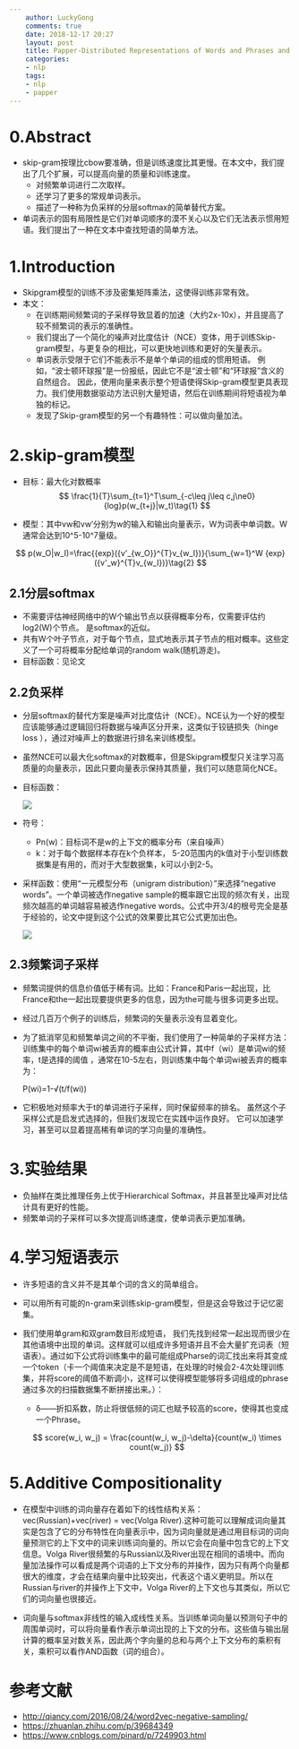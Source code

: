 ```yaml
---
    author: LuckyGong
    comments: true
    date: 2018-12-17 20:27
    layout: post
    title: Papper-Distributed Representations of Words and Phrases and their Compositionality
    categories:
    - nlp
    tags:
    - nlp
    - papper
---
```


# 0.Abstract

- skip-gram按理比cbow要准确，但是训练速度比其更慢。在本文中，我们提出了几个扩展，可以提高向量的质量和训练速度。
  - 对频繁单词进行二次取样。
  - 还学习了更多的常规单词表示。 
  - 描述了一种称为负采样的分层softmax的简单替代方案。
- 单词表示的固有局限性是它们对单词顺序的漠不关心以及它们无法表示惯用短语。我们提出了一种在文本中查找短语的简单方法。 

# 1.Introduction

- Skipgram模型的训练不涉及密集矩阵乘法，这使得训练非常有效。
- 本文：
  - 在训练期间频繁词的子采样导致显着的加速（大约2x-10x），并且提高了较不频繁词的表示的准确性。 
  - 我们提出了一个简化的噪声对比度估计（NCE）变体，用于训练Skip-gram模型，与更复杂的相比，可以更快地训练和更好的矢量表示。
  - 单词表示受限于它们不能表示不是单个单词的组成的惯用短语。 例如，“波士顿环球报”是一份报纸，因此它不是“波士顿”和“环球报”含义的自然组合。 因此，使用向量来表示整个短语使得Skip-gram模型更具表现力。我们使用数据驱动方法识别大量短语，然后在训练期间将短语视为单独的标记。 
  - 发现了Skip-gram模型的另一个有趣特性：可以做向量加法。

# 2.skip-gram模型

- 目标：最大化对数概率
  $$
  \frac{1}{T}\sum_{t=1}^T\sum_{-c\leq j\leq c,j\ne0}{log}p(w_{t+j}|w_t)\tag{1}
  $$





- 模型：其中vw和vw′分别为w的输入和输出向量表示，W为词表中单词数。W通常会达到10^5-10^7量级。

$$
p(w_O|w_I)=\frac{{exp}({v'_{w_O}}^{T}v_{w_I})}{\sum_{w=1}^W {exp}({v'_w}^{T}v_{w_I})}\tag{2}
$$

## 2.1分层softmax

- 不需要评估神经网络中的W个输出节点以获得概率分布，仅需要评估约log2(W)个节点。 是softmax的近似。
- 共有W个叶子节点，对于每个节点，显式地表示其子节点的相对概率。这些定义了一个可将概率分配给单词的random walk(随机游走)。 
- 目标函数：见论文

## 2.2负采样

- 分层softmax的替代方案是噪声对比度估计（NCE）。NCE认为一个好的模型应该能够通过逻辑回归将数据与噪声区分开来，这类似于铰链损失（hinge loss ），通过对噪声上的数据进行排名来训练模型。 

- 虽然NCE可以最大化softmax的对数概率，但是Skipgram模型只关注学习高质量的向量表示，因此只要向量表示保持其质量，我们可以随意简化NCE。

- 目标函数：

  ![](https://images2018.cnblogs.com/blog/1021563/201806/1021563-20180602172503575-1577812780.png)

- 符号：

  - Pn(w)：目标词不是w的上下文的概率分布（来自噪声）
  - k：对于每个数据样本存在k个负样本， 5-20范围内的k值对于小型训练数据集是有用的，而对于大型数据集，k可以小到2-5。

- 采样函数：使用“一元模型分布（unigram distribution）”来选择“negative words”。一个单词被选作negative sample的概率跟它出现的频次有关，出现频次越高的单词越容易被选作negative words。公式中开3/4的根号完全是基于经验的，论文中提到这个公式的效果要比其它公式更加出色。

  ![](http://www.zhihu.com/equation?tex=P%28w_i%29%3D%5Cfrac%7Bf%28w_i%29%5E%7B3%2F4%7D%7D%7B%5Csum_%7Bj%3D0%7D%5En%28f%28w_j%29%5E%7B3%2F4%7D%29%7D)

## 2.3频繁词子采样

- 频繁词提供的信息价值低于稀有词。比如：France和Paris一起出现，比France和the一起出现要提供更多的信息，因为the可能与很多词更多出现。

- 经过几百万个例子的训练后，频繁词的矢量表示没有显着变化。

- 为了抵消罕见和频繁单词之间的不平衡，我们使用了一种简单的子采样方法：训练集中的每个单词wi被丢弃的概率由公式计算，其中f（wi）是单词wi的频率，t是选择的阈值 ，通常在10-5左右，则训练集中每个单词wi被丢弃的概率为：

  P(wi)=1-√(t/f(wi))

- 它积极地对频率大于t的单词进行子采样，同时保留频率的排名。 虽然这个子采样公式是启发式选择的，但我们发现它在实践中运作良好。 它可以加速学习，甚至可以显着提高稀有单词的学习向量的准确性。

# 3.实验结果

- 负抽样在类比推理任务上优于Hierarchical Softmax，并且甚至比噪声对比估计具有更好的性能。 
- 频繁单词的子采样可以多次提高训练速度，使单词表示更加准确。

# 4.学习短语表示

- 许多短语的含义并不是其单个词的含义的简单组合。

- 可以用所有可能的n-gram来训练skip-gram模型，但是这会导致过于记忆密集。

- 我们使用单gram和双gram数目形成短语， 我们先找到经常一起出现而很少在其他语境中出现的单词。这样就可以组成许多短语并且不会大量扩充词表（短语表）。通过如下公式将训练集中的最可能组成Pharse的词汇找出来将其变成一个token（卡一个阈值来决定是不是短语，在处理的时候会2-4次处理训练集，并将score的阈值不断调小，这样可以使得模型能够将多词组成的phrase通过多次的扫描数据集不断拼接出来。）：

  - δ——折扣系数，防止将很低频的词汇也赋予较高的score，使得其也变成一个Phrase。

  $$
  score(w_i, w_j) = \frac{count(w_i, w_j)-\delta}{count(w_i) \times count(w_j)}
  $$



# 5.Additive Compositionality

- 在模型中训练的词向量存在着如下的线性结构关系：vec(Russian)+vec(river) = vec(Volga River).这种可能可以理解成词向量其实是包含了它的分布特性在向量表示中，因为词向量就是通过用目标词的词向量预测它的上下文中的词来训练词向量的。所以它会在向量中包含它的上下文信息。Volga River很频繁的与Russian以及River出现在相同的语境中。而向量加法操作可以看成是两个词语的上下文分布的并操作，因为只有两个向量都很大的维度，才会在结果向量中比较突出，代表这个语义更明显。所以在Russian与river的并操作上下文中，Volga River的上下文也与其类似，所以它们的词向量也很接近。

- 词向量与softmax非线性的输入成线性关系。当训练单词向量以预测句子中的周围单词时，可以将向量看作表示单词出现的上下文的分布。这些值与输出层计算的概率呈对数关系，因此两个字向量的总和与两个上下文分布的乘积有关，乘积可以看作AND函数（词的组合）。




# 参考文献

- http://qiancy.com/2016/08/24/word2vec-negative-sampling/
- https://zhuanlan.zhihu.com/p/39684349
- https://www.cnblogs.com/pinard/p/7249903.html